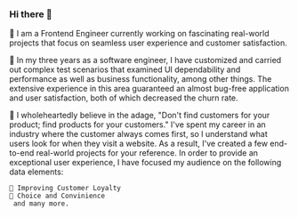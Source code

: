 ### Hi there 👋

📌 I am a Frontend Engineer currently working on fascinating real-world projects that focus on seamless user experience and customer satisfaction.

📌 In my three years as a software engineer, I have customized and carried out complex test scenarios that examined UI dependability and performance as well as business functionality, among other things. The extensive experience in this area guaranteed an almost bug-free application and user satisfaction, both of which decreased the churn rate.

📌 I wholeheartedly believe in the adage, "Don't find customers for your product; find products for your customers." I've spent my career in an industry where the customer always comes first, so I understand what users look for when they visit a website. As a result, I've created a few end-to-end real-world projects for your reference. In order to provide an exceptional user experience, I have focused my audience on the following data elements:

    📍 Improving Customer Loyalty
    📍 Choice and Convinience
     and many more.
    
<!--
**gautoma/gautoma** is a ✨ _special_ ✨ repository because its `README.md` (this file) appears on your GitHub profile.

Here are some ideas to get you started:

- 🔭 I’m currently working on ...
- 🌱 I’m currently learning ...
- 👯 I’m looking to collaborate on ...
- 🤔 I’m looking for help with ...
- 💬 Ask me about ...
- 📫 How to reach me: ...
- 😄 Pronouns: ...
- ⚡ Fun fact: ...
-->
